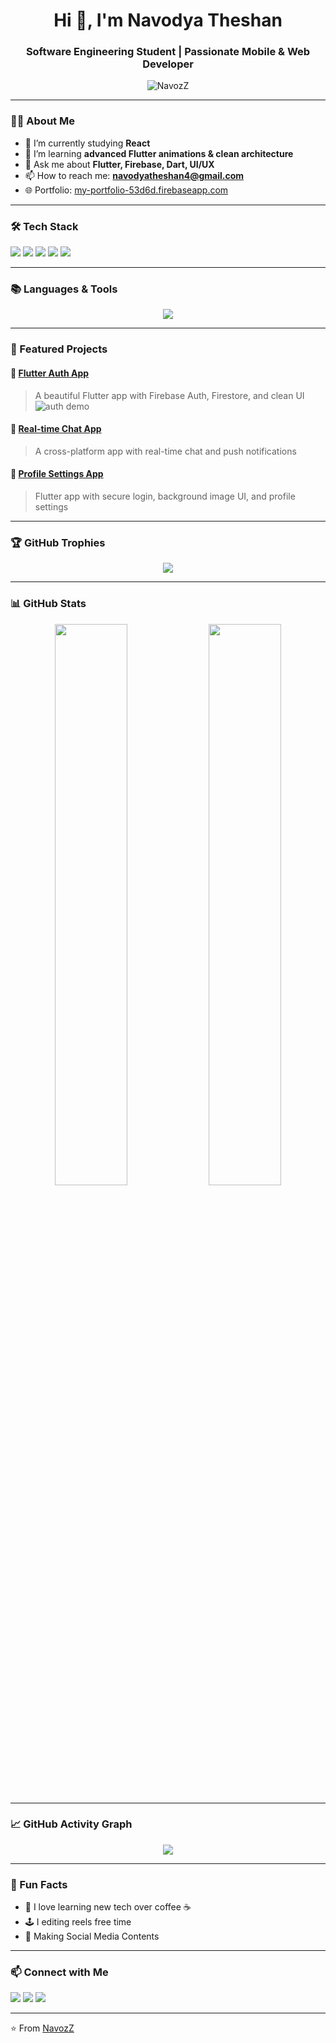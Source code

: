 <h1 align="center">Hi 👋, I'm Navodya Theshan</h1>
<h3 align="center">Software Engineering Student | Passionate Mobile & Web Developer</h3>

<p align="center">
  <img src="https://komarev.com/ghpvc/?username=NavozZ&label=Profile%20views&color=0e75b6&style=flat" alt="NavozZ" />
</p>

---

### 👨‍💻 About Me

- 🔭 I’m currently studying **React**
- 🌱 I’m learning **advanced Flutter animations & clean architecture**
- 💬 Ask me about **Flutter, Firebase, Dart, UI/UX**
- 📫 How to reach me: **[navodyatheshan4@gmail.com](mailto:navodyatheshan4@gmail.com)**
- 🌐 Portfolio: [my-portfolio-53d6d.firebaseapp.com](https://my-portfolio-53d6d.firebaseapp.com/)

---

### 🛠️ Tech Stack

<p>
  <img src="https://img.shields.io/badge/Dart-0175C2?style=for-the-badge&logo=dart&logoColor=white"/>
  <img src="https://img.shields.io/badge/Flutter-02569B?style=for-the-badge&logo=flutter&logoColor=white"/>
  <img src="https://img.shields.io/badge/Firebase-FFCA28?style=for-the-badge&logo=firebase&logoColor=black"/>
  <img src="https://img.shields.io/badge/Git-181717?style=for-the-badge&logo=git&logoColor=white"/>
  <img src="https://img.shields.io/badge/VS%20Code-007ACC?style=for-the-badge&logo=visual-studio-code&logoColor=white"/>
</p>

---

### 📚 Languages & Tools

<p align="center">
  <a href="#"><img src="https://skillicons.dev/icons?i=dart,flutter,firebase,git,github,vscode,figma" /></a>
</p>

---

### 📂 Featured Projects

#### 🚀 [Flutter Auth App](https://github.com/NavozZ/project-one)
> A beautiful Flutter app with Firebase Auth, Firestore, and clean UI  
> ![auth demo](https://user-images.githubusercontent.com/yourusername/demo.gif)

#### 📱 [Real-time Chat App](https://github.com/NavozZ/project-two)
> A cross-platform app with real-time chat and push notifications

#### 🔐 [Profile Settings App](https://github.com/NavozZ/project-three)
> Flutter app with secure login, background image UI, and profile settings

---

### 🏆 GitHub Trophies

<p align="center">
  <img src="https://github-profile-trophy.vercel.app/?username=NavozZ&theme=radical&no-frame=true&no-bg=true&margin-w=4" />
</p>


---

### 📊 GitHub Stats

<p align="center">
  <img src="https://github-readme-stats.vercel.app/api?username=NavozZ&show_icons=true&theme=radical" width="48%"/>
  <img src="https://github-readme-streak-stats.herokuapp.com/?user=NavozZ&theme=radical" width="48%"/>
</p>

---

### 📈 GitHub Activity Graph

<p align="center">
  <img src="https://github-readme-activity-graph.vercel.app/graph?username=NavozZ&theme=radical" />

</p>

---

### 🎯 Fun Facts

- 🧠 I love learning new tech over coffee ☕  
- 🕹️ I editing reels free time 
- 💬 Making Social Media Contents

---

### 📫 Connect with Me

<p>
  <a href="https://www.linkedin.com/in/navodya-theshan-9a7397171/" target="_blank"><img src="https://img.shields.io/badge/LinkedIn-blue?style=for-the-badge&logo=linkedin"/></a>
  <a href="https://twitter.com/yourtwitter" target="_blank"><img src="https://img.shields.io/badge/Twitter-1DA1F2?style=for-the-badge&logo=twitter&logoColor=white"/></a>
  <a href="mailto:navodyatheshan4@gmail.com"><img src="https://img.shields.io/badge/Email-D14836?style=for-the-badge&logo=gmail&logoColor=white"/></a>
</p>

---

⭐️ From [NavozZ](https://github.com/NavozZ)
